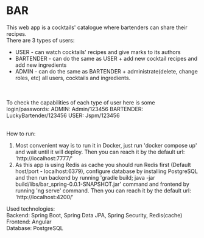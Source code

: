 # BAR
This web app is a cocktails' catalogue where bartenders can share their
recipes. 
<br>
There are 3 types of users:
<br>
* USER - can watch cocktails' recipes and give marks to its authors<br>
* BARTENDER - can do the same as USER + add new cocktail recipes
and add new ingredients
* ADMIN - can do the same as BARTENDER + administrate(delete, change
roles, etc) all users, cocktails and ingredients.
<br>
<br>
To check the capabilities of each type of user here is some login/passwords:
ADMIN: Admin/123456
BARTENDER: LuckyBartender/123456
USER: Jspm/123456
<br>
<br>


How to run:
1) Most convenient way is to run it in Docker, just run 'docker compose up' and wait until it will deploy.
Then you can reach it by the default url: 'http://localhost:7777/'
2) As this app is using Redis as cache you should run Redis first (Default host/port - localhost:6379), configure
database by installing PostgreSQL and then run backend by running 'gradle build; java -jar build/libs/bar_spring-0.0.1-SNAPSHOT.jar' command and frontend by running 'ng serve' command. Then you can reach it by the default url: 'http://localhost:4200/'



Used technologies:
<br>
Backend: Spring Boot, Spring Data JPA, Spring Security, Redis(cache)
<br>
Frontend: Angular
<br>
Database: PostgreSQL